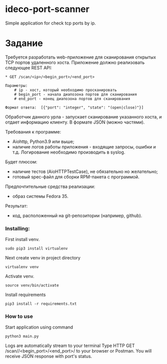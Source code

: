 # ideco-port-scanner
Simple application for check tcp ports by ip.
# Задание

Требуется разработать web-приложение для сканирования открытых TCP портов удаленного хоста.
Приложение должно реализовать следующее REST API:

    * GET /scan/<ip>/<begin_port>/<end_port>

    Параметры:
        # ip - хост, который необходимо просканировать
        # begin_port - начала диапозона портов для сканирования
        # end_port - конец диапозона портов для сканирования

    Формат ответа:  [{"port": "integer", "state": "(open|close)"}]


Обработчик данного урла - запускает сканирование указанного хоста, и отдает информацию клиенту. В формате JSON (можно частями).
    


Требования к программе:

* Aiohttp, Python3.9 или выше;
* наличие логов работы приложения - входящие запросы, ошибки и т.д. Логирование необходимо производить в syslog.

Будет плюсом:

* наличие тестов (AioHTTPTestCase), не обязательно но желательно;
* готовый spec-файл для сборки RPM-пакета с программой.

Предпочтительные средства реализации:

* образ системы Fedora 35.

Результат:

* код, расположенный на git-репозитории (например, github).

### Installing:
First install venv.
```
sudo pip3 install virtualenv 
```
Next create venv in project directory
```
virtualenv venv 
```
Activate venv.
```
source venv/bin/activate
```
Install requirements
```
pip3 install -r requirements.txt
```
### How to use
Start application using command
```
python3 main.py
```
Logs are automatically stream to your terminal
Type HTTP GET /scan/<ip>/<begin_port>/<end_port>/ to your browser or Postman.
You will receive JSON response with port's status.  
